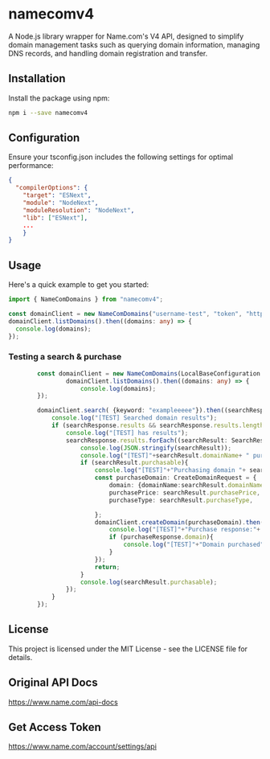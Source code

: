 # namecomv4
A Node.js library wrapper for Name.com's V4 API, designed to simplify domain management tasks such as querying domain information, managing DNS records, and handling domain registration and transfer.

## Installation
Install the package using npm:

```bash
npm i --save namecomv4
```
## Configuration
Ensure your tsconfig.json includes the following settings for optimal performance:

```json
{
  "compilerOptions": {
    "target": "ESNext",
    "module": "NodeNext",
    "moduleResolution": "NodeNext",
    "lib": ["ESNext"],
    ...
    }
}
```
## Usage
Here's a quick example to get you started:

```typescript
import { NameComDomains } from "namecomv4";

const domainClient = new NameComDomains("username-test", "token", "https://api.dev.name.com");
domainClient.listDomains().then((domains: any) => {
  console.log(domains);
});
```

### Testing a search & purchase
```typescript
        const domainClient = new NameComDomains(LocalBaseConfiguration.NAMECOM_API_USER, LocalBaseConfiguration.NAMECOM_API_PASS, LocalBaseConfiguration.NAMECOM_API_URL);
                domainClient.listDomains().then((domains: any) => {
                    console.log(domains);
        });

        domainClient.search( {keyword: "exampleeeee"}).then((searchResponse: SearchResponse) => {
            console.log("[TEST] Searched domain results");
            if (searchResponse.results && searchResponse.results.length > 0){
                console.log("[TEST] has results");
                searchResponse.results.forEach((searchResult: SearchResult) => {
                    console.log(JSON.stringify(searchResult));
                    console.log("[TEST]"+searchResult.domainName+ " purchasable:"+ searchResult.purchasable + " purchase price:"+ searchResult.purchasePrice);
                    if (searchResult.purchasable){
                        console.log("[TEST]"+"Purchasing domain "+ searchResult.domainName);
                        const purchaseDomain: CreateDomainRequest = {
                            domain: {domainName:searchResult.domainName},
                            purchasePrice: searchResult.purchasePrice,
                            purchaseType: searchResult.purchaseType,

                        };
                        domainClient.createDomain(purchaseDomain).then((purchaseResponse: CreateDomainResponse) => {
                            console.log("[TEST]"+"Purchase response:"+ JSON.stringify(purchaseResponse.domain) +" total paid"+ purchaseResponse.totalPaid);
                            if (purchaseResponse.domain){
                                console.log("[TEST]"+"Domain purchased"+JSON.stringify(purchaseResponse));
                            }
                        });
                        return;
                    }
                    console.log(searchResult.purchasable);
                });
            }
        });
```

## License
This project is licensed under the MIT License - see the LICENSE file for details.


## Original API Docs

https://www.name.com/api-docs

## Get Access Token

https://www.name.com/account/settings/api